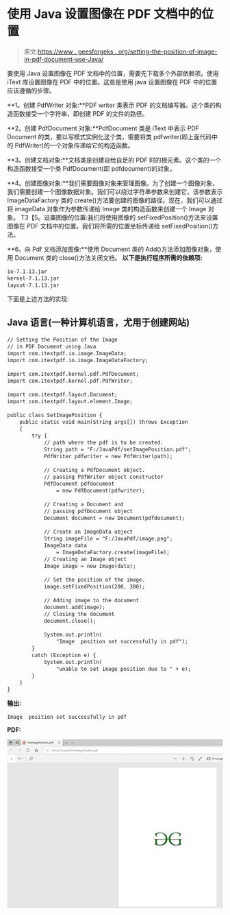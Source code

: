 # 使用 Java 设置图像在 PDF 文档中的位置

> 原文:[https://www . geesforgeks . org/setting-the-position-of-image-in-pdf-document-use-Java/](https://www.geeksforgeeks.org/setting-the-position-of-the-image-in-pdf-document-using-java/)

要使用 Java 设置图像在 PDF 文档中的位置，需要先下载多个外部依赖项。使用 iText 库设置图像在 PDF 中的位置。这些是使用 java 设置图像在 PDF 中的位置应该遵循的步骤。

**1。创建 PdfWriter 对象:**PDF writer 类表示 PDF 的文档编写器。这个类的构造函数接受一个字符串，即创建 PDF 的文件的路径。

**2。创建 PdfDocument 对象:**PdfDocument 类是 iText 中表示 PDF Document 的类，要以写模式实例化这个类，需要将类 pdfwriter(即上面代码中的 PdfWriter)的一个对象传递给它的构造函数。

**3。创建文档对象:**文档类是创建自给自足的 PDF 时的根元素。这个类的一个构造函数接受一个类 PdfDocument(即 pdfdocument)的对象。

**4。创建图像对象:**我们需要图像对象来管理图像。为了创建一个图像对象，我们需要创建一个图像数据对象。我们可以绕过字符串参数来创建它，该参数表示 ImageDataFactory 类的 create()方法要创建的图像的路径。现在，我们可以通过将 imageData 对象作为参数传递给 Image 类的构造函数来创建一个 Image 对象。
T3【5。设置图像的位置:我们将使用图像的 setFixedPosition()方法来设置图像在 PDF 文档中的位置。我们将所需的位置坐标传递给 setFixedPosition()方法。

**6。向 Pdf 文档添加图像:**使用 Document 类的 Add()方法添加图像对象，使用 Document 类的 close()方法关闭文档。
**以下是执行程序所需的依赖项:**

```
io-7.1.13.jar
kernel-7.1.13.jar
layout-7.1.13.jar
```

下面是上述方法的实现:

## Java 语言(一种计算机语言，尤用于创建网站)

```
// Setting the Position of the Image
// in PDF Document using Java
import com.itextpdf.io.image.ImageData;
import com.itextpdf.io.image.ImageDataFactory;

import com.itextpdf.kernel.pdf.PdfDocument;
import com.itextpdf.kernel.pdf.PdfWriter;

import com.itextpdf.layout.Document;
import com.itextpdf.layout.element.Image;

public class SetImagePosition {
    public static void main(String args[]) throws Exception
    {
        try {
            // path where the pdf is to be created.
            String path = "F:/JavaPdf/setImagePosition.pdf";
            PdfWriter pdfwriter = new PdfWriter(path);

            // Creating a PdfDocument object.
            // passing PdfWriter object constructor
            PdfDocument pdfdocument
                = new PdfDocument(pdfwriter);

            // Creating a Document and
            // passing pdfDocument object
            Document document = new Document(pdfdocument);

            // Create an ImageData object
            String imageFile = "F:/JavaPdf/image.png";
            ImageData data
                = ImageDataFactory.create(imageFile);
            // Creating an Image object
            Image image = new Image(data);

            // Set the position of the image.
            image.setFixedPosition(200, 300);

            // Adding image to the document
            document.add(image);
            // Closing the document
            document.close();

            System.out.println(
                "Image  position set successfully in pdf");
        }
        catch (Exception e) {
            System.out.println(
                "unable to set image position due to " + e);
        }
    }
}
```

**输出:**

```
Image  position set successfully in pdf
```

**PDF:**

![](img/28303ce6dd8fa58d11f083eb8d48141b.png)